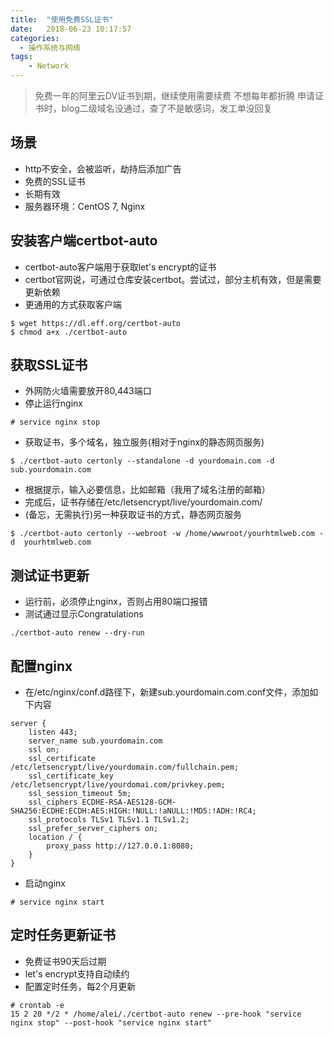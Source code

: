```yaml
---
title:  "使用免费SSL证书"
date:   2018-06-23 10:17:57
categories:
  - 操作系统与网络
tags:
    - Network
---
```


> 免费一年的阿里云DV证书到期，继续使用需要续费
> 不想每年都折腾
> 申请证书时，blog二级域名没通过，查了不是敏感词，发工单没回复

## 场景

* http不安全，会被监听，劫持后添加广告
* 免费的SSL证书
* 长期有效
* 服务器环境：CentOS 7, Nginx

## 安装客户端certbot-auto

* certbot-auto客户端用于获取let's encrypt的证书
* certbot官网说，可通过仓库安装certbot。尝试过，部分主机有效，但是需要更新依赖
* 更通用的方式获取客户端
```shell
$ wget https://dl.eff.org/certbot-auto
$ chmod a+x ./certbot-auto
```

## 获取SSL证书

* 外网防火墙需要放开80,443端口
* 停止运行nginx
```shell
# service nginx stop
```
* 获取证书，多个域名，独立服务(相对于nginx的静态网页服务)
```shell
$ ./certbot-auto certonly --standalone -d yourdomain.com -d sub.yourdomain.com
```
* 根据提示，输入必要信息，比如邮箱（我用了域名注册的邮箱）
* 完成后，证书存储在/etc/letsencrypt/live/yourdomain.com/
* (备忘，无需执行)另一种获取证书的方式，静态网页服务
```shell
$ ./certbot-auto certonly --webroot -w /home/wwwroot/yourhtmlweb.com -d  yourhtmlweb.com
```

## 测试证书更新

* 运行前，必须停止nginx，否则占用80端口报错
* 测试通过显示Congratulations
```shell
./certbot-auto renew --dry-run
```

## 配置nginx

* 在/etc/nginx/conf.d路径下，新建sub.yourdomain.com.conf文件，添加如下内容
```shell
server {
    listen 443;
    server_name sub.yourdomain.com
    ssl on;
    ssl_certificate   /etc/letsencrypt/live/yourdomain.com/fullchain.pem;
    ssl_certificate_key  /etc/letsencrypt/live/yourdomai.com/privkey.pem;
    ssl_session_timeout 5m;
    ssl_ciphers ECDHE-RSA-AES128-GCM-SHA256:ECDHE:ECDH:AES:HIGH:!NULL:!aNULL:!MD5:!ADH:!RC4;
    ssl_protocols TLSv1 TLSv1.1 TLSv1.2;
    ssl_prefer_server_ciphers on;
    location / {
        proxy_pass http://127.0.0.1:8080;
    }
}
```
* 启动nginx
```shell
# service nginx start
```

## 定时任务更新证书

* 免费证书90天后过期
* let's encrypt支持自动续约
* 配置定时任务，每2个月更新
```shell
# crontab -e
15 2 20 */2 * /home/alei/./certbot-auto renew --pre-hook "service nginx stop" --post-hook "service nginx start"
```
